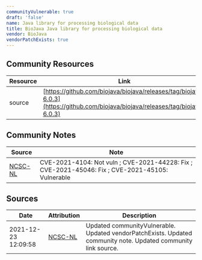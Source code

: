 ```yaml
---
communityVulnerable: true
draft: 'false'
name: Java library for processing biological data
title: BioJava Java library for processing biological data
vendor: BioJava
vendorPatchExists: true
---
```



## Community Resources
| Resource | Link |
| --- | --- |
| source | [https://github.com/biojava/biojava/releases/tag/biojava-6.0.3](https://github.com/biojava/biojava/releases/tag/biojava-6.0.3) |

## Community Notes
| Source | Note |
| --- | --- |
| [NCSC-NL](https://github.com/NCSC-NL/log4shell/blob/main/software/README.md) | CVE-2021-4104: Not vuln ; CVE-2021-44228: Fix ; CVE-2021-45046: Fix ; CVE-2021-45105: Vulnerable </ul> |

## Sources
| Date | Attribution | Description |
| --- | --- | --- |
| 2021-12-23 12:09:58 | [NCSC-NL](https://github.com/NCSC-NL/log4shell/blob/main/software/README.md) | Updated communityVulnerable. Updated vendorPatchExists. Updated community note. Updated community link source.  |
